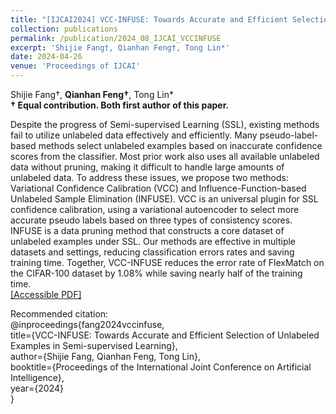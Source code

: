 ```yaml
---
title: "[IJCAI2024] VCC-INFUSE: Towards Accurate and Efficient Selection of Unlabeled Examples in Semi-supervised Learning"
collection: publications
permalink: /publication/2024_08_IJCAI_VCCINFUSE
excerpt: 'Shijie Fang†, Qianhan Feng†, Tong Lin*'
date: 2024-04-26
venue: 'Proceedings of IJCAI'
--- 
```

Shijie Fang†, **Qianhan Feng†**, Tong Lin*  
**† Equal contribution. Both first author of this paper.**

Despite the progress of Semi-supervised Learning (SSL), existing methods fail to utilize unlabeled data effectively and efficiently. Many pseudo-label-based methods select unlabeled examples based on inaccurate confidence scores from the classifier. Most prior work also uses all available unlabeled data without pruning, making it difficult to handle large amounts of unlabeled data. To address these issues, we propose two methods: Variational Confidence Calibration (VCC) and Influence-Function-based Unlabeled Sample Elimination (INFUSE). VCC is an universal plugin for SSL confidence calibration, using a variational autoencoder to select more accurate pseudo labels based on three types of consistency scores. INFUSE is a data pruning method that constructs a core dataset of unlabeled examples under SSL. Our methods are effective in multiple datasets and settings, reducing classification errors rates and saving training time. Together, VCC-INFUSE reduces the error rate of FlexMatch on the CIFAR-100 dataset by 1.08% while saving nearly half of the training time.  
[[Accessible PDF]](https://fqhank.github.io/fengqianhan.github.io/files/IJCAI2024-Fang.pdf)

Recommended citation:   
@inproceedings{fang2024vccinfuse,  
  title={VCC-INFUSE: Towards Accurate and Efficient Selection of Unlabeled Examples in Semi-supervised Learning},  
  author={Shijie Fang, Qianhan Feng, Tong Lin},  
  booktitle={Proceedings of the International Joint Conference on Artificial Intelligence},    
  year={2024}  
}
